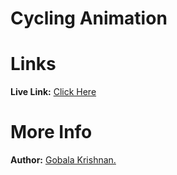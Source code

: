 # Cycling Animation
# Links
<b>Live Link:</b> <a href="https://gkrizz.github.io/Cycling_Animation/" target="_blank">Click Here</a>

# More Info
<b>Author:</b> <a href="https://gkrizz.github.io/1-Portfolio/" target="_blank">Gobala Krishnan.</a>

